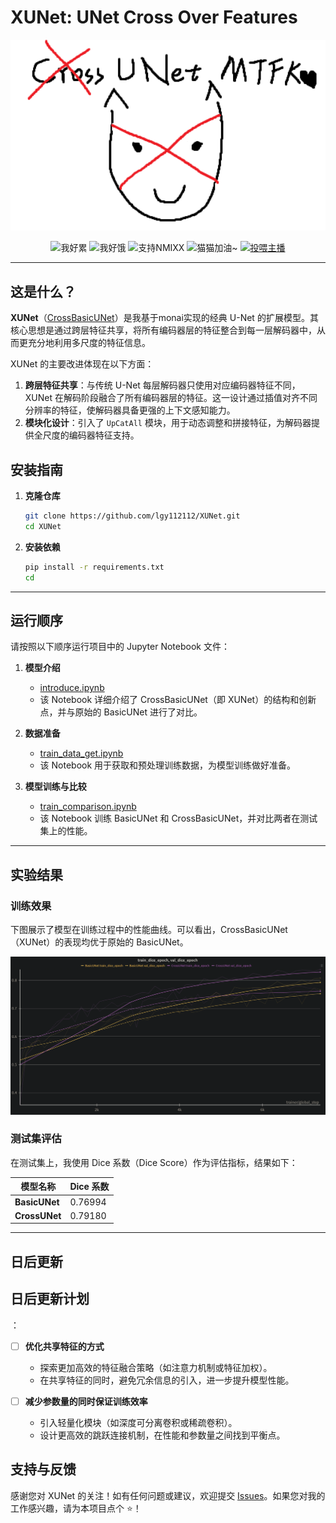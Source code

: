 # XUNet: UNet Cross Over Features


<div align="center">
  <img src="images/cover.png" alt="封面图片" width="600">
</div>



<div align="center">
  
![我好累](https://img.shields.io/badge/%E6%88%91%E5%A5%BD%E7%B4%AF-blue?style=for-the-badge&logo=github)
![我好饿](https://img.shields.io/badge/%E6%88%91%E5%A5%BD%E9%A5%BF-orange?style=for-the-badge&logo=fastapi)
![支持NMIXX](https://img.shields.io/badge/%E6%94%AF%E6%8C%81-NMIXX-ff69b4?style=for-the-badge&logo=musicbrainz)
![猫猫加油~](https://img.shields.io/badge/%E7%8C%AB%E7%8C%AB-%E5%8A%A0%E6%B2%B9%7E-yellow?style=for-the-badge&logo=python)
[![投喂主播](https://img.shields.io/badge/%E6%8A%95%E5%96%82%E4%B8%BB%E6%92%AD-%E5%8D%95%E5%87%BB%E6%94%AF%E6%8C%81-9cf?style=for-the-badge&logo=alipay)](images/alipay-qrcode.png)

</div>



---


## 这是什么？

**XUNet**（[CrossBasicUNet](cross_basic_unet.py)）是我基于monai实现的经典 U-Net 的扩展模型。其核心思想是通过跨层特征共享，将所有编码器层的特征整合到每一层解码器中，从而更充分地利用多尺度的特征信息。

XUNet 的主要改进体现在以下方面：
1. **跨层特征共享**：与传统 U-Net 每层解码器只使用对应编码器特征不同，XUNet 在解码阶段融合了所有编码器层的特征。这一设计通过插值对齐不同分辨率的特征，使解码器具备更强的上下文感知能力。
2. **模块化设计**：引入了 `UpCatAll` 模块，用于动态调整和拼接特征，为解码器提供全尺度的编码器特征支持。


## 安装指南

1. **克隆仓库**

   ```bash
   git clone https://github.com/lgy112112/XUNet.git
   cd XUNet
   ```

2. **安装依赖**

   ```bash
   pip install -r requirements.txt
   cd
   ```

---

## 运行顺序

请按照以下顺序运行项目中的 Jupyter Notebook 文件：

1. **模型介绍**

   - [introduce.ipynb](introduce.ipynb)
   - 该 Notebook 详细介绍了 CrossBasicUNet（即 XUNet）的结构和创新点，并与原始的 BasicUNet 进行了对比。

2. **数据准备**

   - [train_data_get.ipynb](train_data_get.ipynb)
   - 该 Notebook 用于获取和预处理训练数据，为模型训练做好准备。

3. **模型训练与比较**

   - [train_comparison.ipynb](train_comparison.ipynb)
   - 该 Notebook 训练 BasicUNet 和 CrossBasicUNet，并对比两者在测试集上的性能。

---

## 实验结果

### 训练效果

下图展示了模型在训练过程中的性能曲线。可以看出，CrossBasicUNet（XUNet）的表现均优于原始的 BasicUNet。

![训练效果](images/image.png)

### 测试集评估

在测试集上，我使用 Dice 系数（Dice Score）作为评估指标，结果如下：

| 模型名称      | Dice 系数 |
|---------------|-----------|
| **BasicUNet** | 0.76994   |
| **CrossUNet** | 0.79180   |

---

## 日后更新

## 日后更新计划
：

- [ ] **优化共享特征的方式**  
  - 探索更加高效的特征融合策略（如注意力机制或特征加权）。  
  - 在共享特征的同时，避免冗余信息的引入，进一步提升模型性能。

- [ ] **减少参数量的同时保证训练效率**  
  - 引入轻量化模块（如深度可分离卷积或稀疏卷积）。  
  - 设计更高效的跳跃连接机制，在性能和参数量之间找到平衡点。



## 支持与反馈

感谢您对 XUNet 的关注！如有任何问题或建议，欢迎提交 [Issues](https://github.com/lgy112112/XUNet/issues)。如果您对我的工作感兴趣，请为本项目点个 ⭐️！